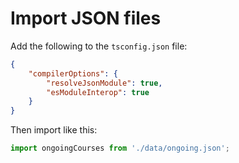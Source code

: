 # Import JSON files

Add the following to the `tsconfig.json` file:

```json
{
	"compilerOptions": {
		"resolveJsonModule": true,
		"esModuleInterop": true
	}
}
```



Then import like this:

```typescript
import ongoingCourses from './data/ongoing.json';
```


